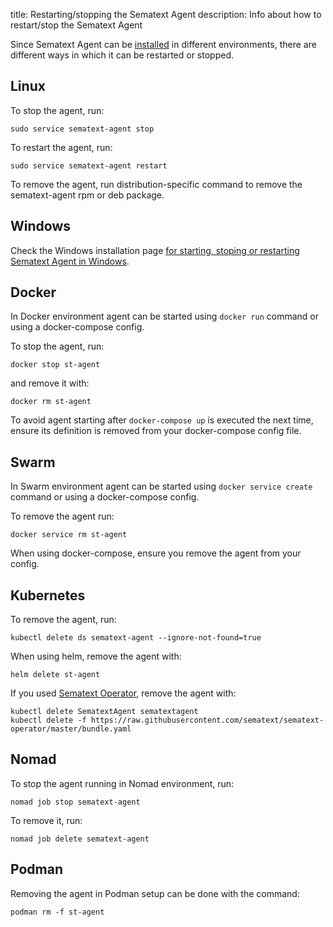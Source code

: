 title: Restarting/stopping the Sematext Agent
description: Info about how to restart/stop the Sematext Agent

Since Sematext Agent can be [installed](/docs/agents/sematext-agent/installation) in different environments, there are different ways in which it can be restarted
or stopped.

## Linux

To stop the agent, run:

```
sudo service sematext-agent stop
```

To restart the agent, run:

```
sudo service sematext-agent restart
```

To remove the agent, run distribution-specific command to remove the sematext-agent rpm or deb package.

## Windows

Check the Windows installation page [for starting, stoping or restarting Sematext Agent in Windows](/docs/agents/sematext-agent/windows-installation/#how-to-start-stop-restart-sematext-agent).

## Docker

In Docker environment agent can be started using `docker run` command or using a docker-compose config. 

To stop the agent, run:

```
docker stop st-agent
```

and remove it with:

```
docker rm st-agent
```

To avoid agent starting after `docker-compose up` is executed the next time, ensure its definition is removed from your
docker-compose config file.

## Swarm

In Swarm environment agent can be started using `docker service create` command or using a docker-compose config.

To remove the agent run:

```
docker service rm st-agent
```

When using docker-compose, ensure you remove the agent from your config.

## Kubernetes

To remove the agent, run:

```
kubectl delete ds sematext-agent --ignore-not-found=true
```

When using helm, remove the agent with:

```
helm delete st-agent
```

If you used [Sematext Operator](https://github.com/sematext/sematext-operator), remove the agent with:

```
kubectl delete SematextAgent sematextagent 
kubectl delete -f https://raw.githubusercontent.com/sematext/sematext-operator/master/bundle.yaml
```

## Nomad

To stop the agent running in Nomad environment, run:

```
nomad job stop sematext-agent
```

To remove it, run:

```
nomad job delete sematext-agent
```

## Podman

Removing the agent in Podman setup can be done with the command:

```
podman rm -f st-agent
```
